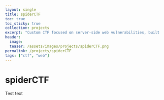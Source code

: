 ```yaml
---
layout: single
title: spiderCTF
toc: true
toc_sticky: true
collection: projects
excerpt: "Custom CTF focused on server-side web vulnerabilities, built by SWIFT's Operations Team using the rCTF platform"
header:
  image:
  teaser: /assets/images/projects/spiderCTF.png
permalink: /projects/spiderCTF
tags: ["ctf", "web"]
---
```


# spiderCTF
Test text